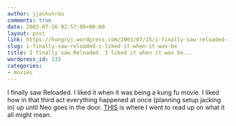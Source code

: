 ```yaml
---
author: jjackunrau
comments: true
date: 2003-07-16 02:57:00+00:00
layout: post
link: https://hungryj.wordpress.com/2003/07/15/i-finally-saw-reloaded-i-liked-it-when-it-was-be/
slug: i-finally-saw-reloaded-i-liked-it-when-it-was-be
title: I finally saw Reloaded. I liked it when it was be...
wordpress_id: 133
categories:
- movies
---
```


I finally saw Reloaded.  I liked it when it was being a kung fu movie.  I liked how in that third act everything happened at once (planning setup jacking in) up until Neo goes in the door.  [THIS](http://www.johntynes.com/dispatches_comments.php?id=670_0_2_4_C) is where I went to read up on what it all might mean.
